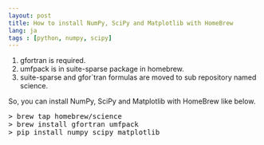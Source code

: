 ```yaml
---
layout: post
title: How to install NumPy, SciPy and Matplotlib with HomeBrew
lang: ja
tags : [python, numpy, scipy]
---
```

1. gfortran is required.
2. umfpack is in suite-sparse package in homebrew.
3. suite-sparse and gfor`tran formulas are moved to sub repository named science.

So, you can install NumPy, SciPy and Matplotlib with HomeBrew like below.

<pre class="prettyprint linenums lang-bash">
> brew tap homebrew/science
> brew install gfortran umfpack
> pip install numpy scipy matplotlib
</pre>
